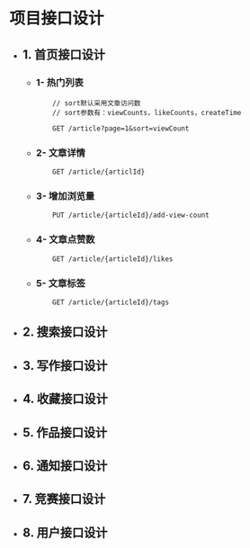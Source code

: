 # 项目接口设计

+ ## 1. 首页接口设计
    + ### 1- 热门列表
        ```
            // sort默认采用文章访问数
            // sort参数有：viewCounts，likeCounts，createTime
      
            GET /article?page=1&sort=viewCount
        ``` 
    + ### 2- 文章详情
        ```
            GET /article/{articlId}
        ```
    + ### 3- 增加浏览量
        ```
            PUT /article/{articleId}/add-view-count
        ```
    + ### 4- 文章点赞数
        ```
            GET /article/{articleId}/likes
        ```
    + ### 5- 文章标签
        ```
            GET /article/{articleId}/tags
        ```
+ ## 2. 搜索接口设计
+ ## 3. 写作接口设计
+ ## 4. 收藏接口设计
+ ## 5. 作品接口设计
+ ## 6. 通知接口设计
+ ## 7. 竞赛接口设计
+ ## 8. 用户接口设计

